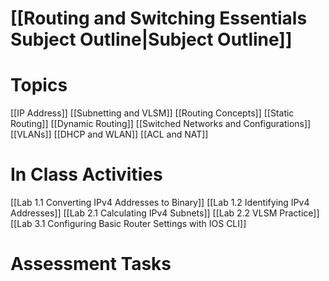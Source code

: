 # [[Routing and Switching Essentials Subject Outline|Subject Outline]]
# Topics
[[IP Address]]
[[Subnetting and VLSM]]
[[Routing Concepts]]
[[Static Routing]]
[[Dynamic Routing]]
[[Switched Networks and Configurations]]
[[VLANs]]
[[DHCP and WLAN]]
[[ACL and NAT]]
# In Class Activities
[[Lab 1.1 Converting IPv4 Addresses to Binary]]
[[Lab 1.2 Identifying IPv4 Addresses]]
[[Lab 2.1 Calculating IPv4 Subnets]]
[[Lab 2.2 VLSM Practice]]
[[Lab 3.1 Configuring Basic Router Settings with IOS CLI]]
# Assessment Tasks
